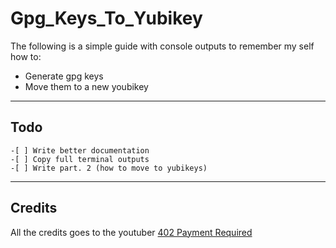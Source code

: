# Gpg_Keys_To_Yubikey

The following is a simple guide with console outputs to remember my self how to:
- Generate gpg keys
- Move them to a new youbikey 
---

## Todo

```
-[ ] Write better documentation
-[ ] Copy full terminal outputs
-[ ] Write part. 2 (how to move to yubikeys)
```


---
## Credits
All the credits goes to the youtuber [402 Payment Required](https://www.youtube.com/channel/UC_62FowZPxGB6ysv4mcj20A)
